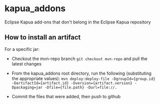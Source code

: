 # kapua_addons

Eclipse Kapua add-ons that don't belong in the Eclipse Kapua repository


How to install an artifact
--------------------------

For a specific jar:

  - Checkout the mvn-repo branch `git checkout mvn-repo` and pull the latest changes

  - From the kapua_addons root directory, run the following (substituting the appropriate values):
```mvn deploy:deploy-file -DgroupId={group.id} -DartifactId={artifact.id} -Dversion={artifact.version} -Dpackaging=jar -Dfile={file.path} -Durl=file://. ```

  - Commit the files that were added, then push to github
